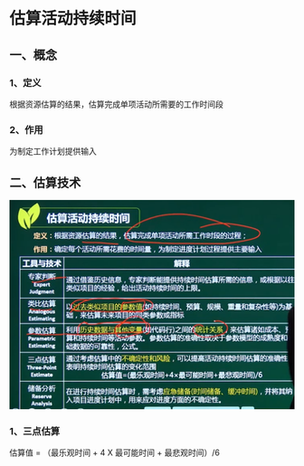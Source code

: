 # 估算活动持续时间

## 一、概念

### 1、定义

根据资源估算的结果，估算完成单项活动所需要的工作时间段

### 2、作用

为制定工作计划提供输入

## 二、估算技术

![image-20210328115856429](../picture/image-20210328115856429.png)

### 1、三点估算

估算值 = （最乐观时间 + 4 X 最可能时间 + 最悲观时间）/6





